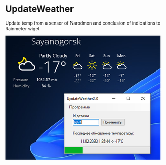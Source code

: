 # UpdateWeather
Update  temp from a sensor of Narodmon and conclusion of indications to Rainmeter wiget

![alt text](https://github.com/AlekseiKholin/UpdateWeather/raw/main/UpdateWeather2.0/info.PNG)
